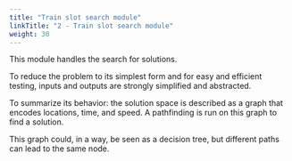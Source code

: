 ```yaml
---
title: "Train slot search module"
linkTitle: "2 - Train slot search module"
weight: 30
---
```


This module handles the search for solutions.

To reduce the problem to its simplest form and for easy and efficient
testing, inputs and outputs are strongly simplified and abstracted.

To summarize its behavior:
the solution space is described as a graph that encodes locations,
time, and speed. A pathfinding is run on this graph to find a solution.

This graph could, in a way, be seen as a decision tree,
but different paths can lead to the same node.
